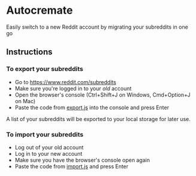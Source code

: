 # Autocremate
Easily switch to a new Reddit account by migrating your subreddits in one go

## Instructions

### To export your subreddits

* Go to https://www.reddit.com/subreddits
* Make sure you're logged in to your *old* account
* Open the browser's console (Ctrl+Shift+J on Windows, Cmd+Option+J on Mac)
* Paste the code from [export.js](export.js) into the console and press Enter

A list of your subreddits will be exported to your local storage for later use.

### To import your subreddits

* Log out of your old account
* Log in to your new account
* Make sure you have the browser's console open again
* Paste the code from [import.js](import.js) and press Enter